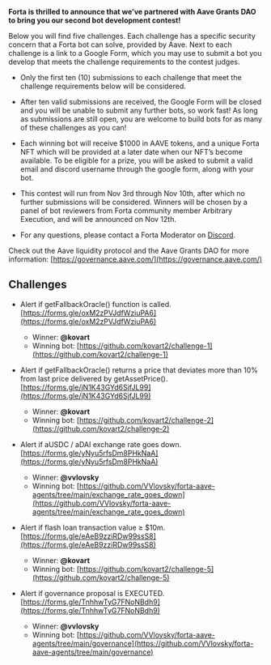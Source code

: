 **Forta is thrilled to announce that we’ve partnered with Aave Grants DAO to bring you our second bot development contest!**

Below you will find five challenges. Each challenge has a specific security concern that a Forta bot can solve, provided by Aave. Next to each challenge is a link to a Google Form, which you may use to submit a bot you develop that meets the challenge requirements to the contest judges.

- Only the first ten (10) submissions to each challenge that meet the challenge requirements below will be considered.

- After ten valid submissions are received, the Google Form will be closed and you will be unable to submit any further bots, so work fast! As long as submissions are still open, you are welcome to build bots for as many of these challenges as you can!

- Each winning bot will receive $1000 in AAVE tokens, and a unique Forta NFT which will be provided at a later date when our NFT’s become available. To be eligible for a prize, you will be asked to submit a valid email and discord username through the google form, along with your bot.

- This contest will run from Nov 3rd through Nov 10th, after which no further submissions will be considered.
  Winners will be chosen by a panel of bot reviewers from Forta community member Arbitrary Execution, and will be announced on Nov 12th.

- For any questions, please contact a Forta Moderator on [Discord](https://discord.com).

Check out the Aave liquidity protocol and the Aave Grants DAO for more information: [https://governance.aave.com/](https://governance.aave.com/)

## Challenges

- Alert if getFallbackOracle() function is called. [https://forms.gle/oxM2zPVJdfWziuPA6](https://forms.gle/oxM2zPVJdfWziuPA6)
    - Winner: **@kovart**
    - Winning bot: [https://github.com/kovart2/challenge-1](https://github.com/kovart2/challenge-1)

- Alert if getFallbackOracle() returns a price that deviates more than 10% from last price delivered by getAssetPrice(). [https://forms.gle/jN1K43GYd6SjfJL99](https://forms.gle/jN1K43GYd6SjfJL99)
    - Winner: **@kovart**
    - Winning bot: [https://github.com/kovart2/challenge-2](https://github.com/kovart2/challenge-2)

- Alert if aUSDC / aDAI exchange rate goes down. [https://forms.gle/yNyu5rfsDm8PHkNaA](https://forms.gle/yNyu5rfsDm8PHkNaA)
    - Winner: **@vvlovsky**
    - Winning bot: [https://github.com/VVlovsky/forta-aave-agents/tree/main/exchange_rate_goes_down](https://github.com/VVlovsky/forta-aave-agents/tree/main/exchange_rate_goes_down)

- Alert if flash loan transaction value ≥ $10m. [https://forms.gle/eAeB9zziRDw99ssS8](https://forms.gle/eAeB9zziRDw99ssS8)
    - Winner: **@kovart**
    - Winning bot: [https://github.com/kovart2/challenge-5](https://github.com/kovart2/challenge-5)

- Alert if governance proposal is EXECUTED. [https://forms.gle/TnhhwTyG7FNoNBdh9](https://forms.gle/TnhhwTyG7FNoNBdh9)
    - Winner: **@vvlovsky**
    - Winning bot: [https://github.com/VVlovsky/forta-aave-agents/tree/main/governance](https://github.com/VVlovsky/forta-aave-agents/tree/main/governance)